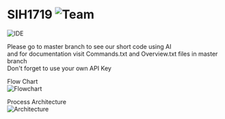 # SIH1719 ![Team](https://github.com/user-attachments/assets/05b15890-29bf-42a4-af0c-649a90f08dbb)


![IDE](https://github.com/user-attachments/assets/c2f6fec5-1e53-4ac1-84b4-f68825c8349f)  


Please go to master branch to see our short code using AI  
and for documentation visit Commands.txt and Overview.txt files in master branch  
Don't forget to use your own API Key  


Flow Chart  
![Flowchart](https://github.com/user-attachments/assets/9501beb4-e0d1-4ca8-a876-cd4e6ea0d4a4)  

Process Architecture  
![Architecture](https://github.com/user-attachments/assets/8086090c-285d-4b32-82d3-cfc84fcdcd05)


